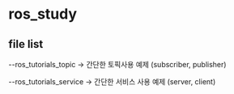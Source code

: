 # ros_study
## file list
--ros_tutorials_topic   -> 간단한 토픽사용 예제 (subscriber, publisher)

--ros_tutorials_service -> 간단한 서비스 사용 예제 (server, client)

